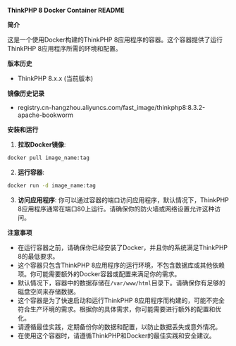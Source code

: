 **ThinkPHP 8 Docker Container README**

**简介**

这是一个使用Docker构建的ThinkPHP 8应用程序的容器。这个容器提供了运行ThinkPHP 8应用程序所需的环境和配置。

**版本历史**

* ThinkPHP 8.x.x (当前版本)

**镜像历史记录**
- registry.cn-hangzhou.aliyuncs.com/fast_image/thinkphp8:8.3.2-apache-bookworm

**安装和运行**

1. **拉取Docker镜像**:


```bash
docker pull image_name:tag
```
2. **运行容器**:


```bash
docker run -d image_name:tag
```
3. **访问应用程序**:
你可以通过容器的端口访问应用程序，默认情况下，ThinkPHP 8应用程序通常在端口80上运行。请确保你的防火墙或网络设置允许这种访问。

**注意事项**

* 在运行容器之前，请确保你已经安装了Docker，并且你的系统满足ThinkPHP 8的最低要求。
* 这个容器只包含ThinkPHP 8应用程序的运行环境，不包含数据库或其他依赖项。你可能需要额外的Docker容器或配置来满足你的需求。
* 默认情况下，容器中的数据存储在`/var/www/html`目录下。请确保你有足够的磁盘空间来存储数据。
* 这个容器是为了快速启动和运行ThinkPHP 8应用程序而构建的，可能不完全符合生产环境的需求。根据你的具体需求，你可能需要进行额外的配置和优化。
* 请遵循最佳实践，定期备份你的数据和配置，以防止数据丢失或意外情况。
* 在使用这个容器时，请遵循ThinkPHP和Docker的最佳实践和安全建议。